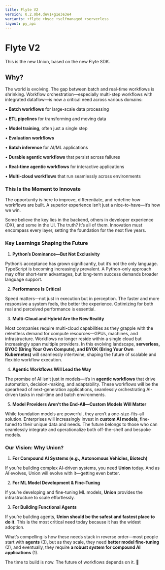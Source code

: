 ```yaml
---
title: Flyte V2
version: 0.2.0b4.dev1+g1e3e3e4
variants: +flyte +byoc +selfmanaged +serverless
layout: py_api
---
```


# Flyte V2

This is the new Union, based on the new Flyte SDK.

## Why?

The world is evolving. The gap between batch and real-time workflows is shrinking.
Workflow orchestration—especially multi-step workflows with integrated dataflow—is now a critical need across various domains:

•	**Batch workflows** for large-scale data processing

•	**ETL pipelines** for transforming and moving data

•	**Model training**, often just a single step

•	**Evaluation workflows**

•	**Batch inference** for AI/ML applications

•	**Durable agentic workflows** that persist across failures

•	**Real-time agentic workflows** for interactive applications

•	**Multi-cloud workflows** that run seamlessly across environments

### **This Is the Moment to Innovate**

The opportunity is here to improve, differentiate, and redefine how workflows are built. A superior experience isn’t just a nice-to-have—it’s how we win.

Some believe the key lies in the backend, others in developer experience (DX), and some in the UI. The truth? It’s all of them. Innovation must encompass every layer, setting the foundation for the next five years.

### **Key Learnings Shaping the Future**

1.	**Python’s Dominance—But Not Exclusivity**

Python’s acceptance has grown significantly, but it’s not the only language. TypeScript is becoming increasingly prevalent. A Python-only approach may offer short-term advantages, but long-term success demands broader language support.

2.	**Performance Is Critical**

Speed matters—not just in execution but in perception. The faster and more responsive a system feels, the better the experience. Optimizing for both real and perceived performance is essential.

3.	**Multi-Cloud and Hybrid Are the New Reality**

Most companies require multi-cloud capabilities as they grapple with the relentless demand for compute resources—GPUs, machines, and infrastructure. Workflows no longer reside within a single cloud but increasingly span multiple providers. In this evolving landscape, **serverless, BYOC (Bring Your Own Compute), and BYOK (Bring Your Own Kubernetes)** will seamlessly intertwine, shaping the future of scalable and flexible workflow execution.

4.	**Agentic Workflows Will Lead the Way**

The promise of AI isn’t just in models—it’s in **agentic workflows** that drive automation, decision-making, and adaptability. These workflows will be the spearhead of next-generation applications, seamlessly orchestrating AI-driven tasks in real-time and batch environments.

5.	**Model Providers Aren’t the End-All—Custom Models Will Matter**

While foundation models are powerful, they aren’t a one-size-fits-all solution. Enterprises will increasingly invest in **custom AI models**, fine-tuned to their unique data and needs. The future belongs to those who can seamlessly integrate and operationalize both off-the-shelf and bespoke models.

### **Our Vision: Why Union?**

1.	**For Compound AI Systems (e.g., Autonomous Vehicles, Biotech)**

If you’re building complex AI-driven systems, you need **Union** today. And as AI evolves, Union will evolve with it—getting even better.

2.	**For ML Model Development & Fine-Tuning**

If you’re developing and fine-tuning ML models, **Union** provides the infrastructure to scale effortlessly.

3.	**For Building Functional Agents**

If you’re building agents, **Union should be the safest and fastest place to do it**. This is the most critical need today because it has the widest adoption.

What’s compelling is how these needs stack in reverse order—most people start with **agents** (3), but as they scale, they need **better model fine-tuning** (2), and eventually, they require **a robust system for compound AI applications** (1).

The time to build is now. The future of workflows depends on it. 🚀


